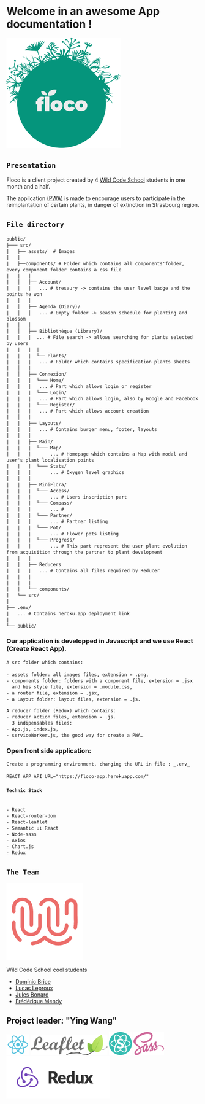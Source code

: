 # Welcome in an awesome App documentation !

<img src="./src/assets/logo-floco-rond.png" alt="logo floco" width="300"/>

## `Presentation`

Floco is a client project created by 4 [Wild Code School](https://www.wildcodeschool.com/) students in one month and a half.

The application [(PWA)](https://fr.wikipedia.org/wiki/Progressive_web_app) is made to encourage users to participate in the reimplantation of certain plants, in danger of extinction in Strasbourg region.

## `File directory`

```
public/
├─── src/
|   ├── assets/  # Images
|   |
|   ├──components/ # Folder which contains all components'folder, every component folder contains a css file
|   |   |
|   │   ├── Account/
|   │   │   ... # tresaury -> contains the user level badge and the points he won
|   |   |
|   │   ├── Agenda (Diary)/
|   │   │   ... # Empty folder -> season schedule for planting and blossom
|   │   │
|   │   ├── Bibliothèque (Library)/
|   |   |  ... # File search -> allows searching for plants selected by users
|   |   |  |
|   |   |  └── Plants/
|   |   |   ... # Folder which contains specification plants sheets
|   │   |
|   │   ├── Connexion/
|   |   |  └─── Home/
|   |   |   ... # Part which allows login or register
|   |   |  └─── Login/
|   |   |   ... # Part which allows login, also by Google and Facebook
|   |   |  └─── Register/
|   |   |   ... # Part which allows account creation
|   │   |
|   |   ├── Layouts/
|   |   |   ... # Contains burger menu, footer, layouts
|   |   |
|   |   ├── Main/
|   |   |  └─── Map/
|   |   |       ... # Homepage which contains a Map with modal and user's plant localisation points
|   |   |  └─── Stats/
|   |   |       ... # Oxygen level graphics
|   |   |
|   |   ├── MiniFlora/
|   |   |  └─── Access/
|   |   |       ... # Users inscription part
|   |   |  └─── Compass/
|   |   |       ... #
|   |   |  └─── Partner/
|   |   |       ... # Partner listing
|   |   |  └─── Pot/
|   |   |       ... # Flower pots listing
|   |   |  └─── Progress/
|   |   |       ... # This part represent the user plant evolution from acquisition through the partner to plant development
|   |   |
|   |   ├── Reducers
|   |   |   ... # Contains all files required by Reducer
|   |   |
|   |   |
|   |   └── components/
|   └── src/
|
├── .env/
|   ... # Contains heroku.app deployment link
|
└── public/

```

### Our application is developped in Javascript and we use React (Create React App).

```
A src folder which contains:

- assets folder: all images files, extension = .png,
- components folder: folders with a component file, extension = .jsx
  and his style file, extension = .module.css,
- a router file, extension = .jsx,
- a Layout folder: layout files, extension = .js.
```

```
A reducer folder (Redux) which contains:
- reducer action files, extension = .js.
  3 indipensables files:
- App.js, index.js,
- serviceWorker.js, the good way for create a PWA.
```

### Open front side application:

```
Create a programming environment, changing the URL in file : _.env_

REACT_APP_API_URL="https://floco-app.herokuapp.com/"
```

#### `Technic Stack`

```

- React
- React-router-dom
- React-leaflet
- Semantic ui React
- Node-sass
- Axios
- Chart.js
- Redux
```

## `The Team`

![](src/assets/8874047.png)

Wild Code School cool students

- [Dominic Brice](https://github.com/dominicBrice)
- [Lucas Leproux](https://github.com/lucas240)
- [Jules Bonard](https://github.com/julesbonard)
- [Frédérique Mendy](https://github.com/Superdref)

## Project leader: "Ying Wang"

<img src="./src/assets/react-logo.png" alt="logo React" width="60"/>

<img src="./src/assets/Leaflet_logo.png" alt="logo Leaflet" width="200"/>

<img src="./src/assets/semanticuireact-logo.png" alt="logo Semantic Ui React" width="60"/>

<img src="./src/assets/sass-logo.png" alt="logo Sass" width="80"/>

<img src="./src/assets/redux.png" alt="logo Redux" width="270"/>
